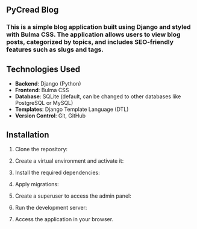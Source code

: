 ## PyCread Blog 
### This is a simple blog application built using Django and styled with Bulma CSS. The application allows users to view blog posts, categorized by topics, and includes SEO-friendly features such as slugs and tags.

## Technologies Used

- **Backend**: Django (Python)
- **Frontend**: Bulma CSS
- **Database**: SQLite (default, can be changed to other databases like PostgreSQL or MySQL)
- **Templates**: Django Template Language (DTL)
- **Version Control**: Git, GitHub

## Installation

1. Clone the repository:
   
2. Create a virtual environment and activate it:

3. Install the required dependencies:
  
4. Apply migrations:

5. Create a superuser to access the admin panel:
  
6. Run the development server:
  
7. Access the application in your browser.
